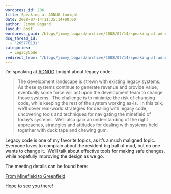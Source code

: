 ```yaml
---
wordpress_id: 206
title: Speaking at ADNUG tonight
date: 2008-07-14T11:35:14+00:00
author: Jimmy Bogard
layout: post
wordpress_guid: /blogs/jimmy_bogard/archive/2008/07/14/speaking-at-adnug-tonight.aspx
dsq_thread_id:
  - "265770131"
categories:
  - LegacyCode
redirect_from: "/blogs/jimmy_bogard/archive/2008/07/14/speaking-at-adnug-tonight.aspx/"
---
```

I&#8217;m speaking at [ADNUG](http://adnug.org/) tonight about legacy code:

> The development landscape is strewn with existing legacy systems.&nbsp; As these systems continue to generate revenue and provide value, eventually some force will act upon the development team to change those systems.&nbsp; The challenge is to minimize the risk of changing code, while keeping the rest of the system working as-is.&nbsp; In this talk, we&#8217;ll cover real-world strategies for dealing with legacy code, uncovering tools and techniques for navigating the minefield of today&#8217;s systems.&nbsp; We&#8217;ll also gain an understanding of the right approaches, strategies and attitudes for dealing with systems held together with duck tape and chewing gum.

Legacy code is one of my favorite topics, as it&#8217;s a much maligned topic.&nbsp; Everyone loves to complain about the resident big ball of mud, but no one wants to change it.&nbsp; We&#8217;ll talk about effective tools for making safe changes, while hopefully improving the design as we go.

The meeting details can be found here:

[From Minefield to Greenfield](http://adnug.org/Home/tabid/36/ctl/Details/Mid/363/ItemID/15/Default.aspx?selecteddate=7/14/2008)

Hope to see you there!